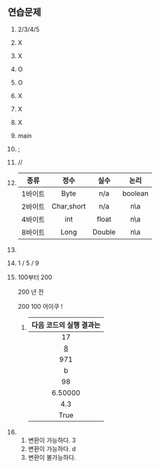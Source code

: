 ## 연습문제



1. 2/3/4/5

2. X

3. X

4. O

5. O

6. X

7. X

8. X

9. main

10. ;

11. //

12. |  종류   |    정수    |  실수  |  논리   |
    | :-----: | :--------: | :----: | :-----: |
    | 1바이트 |    Byte    |  n/a   | boolean |
    | 2바이트 | Char,short |  n/a   |   n\a   |
    | 4바이트 |    int     | float  |   n\a   |
    | 8바이트 |    Long    | Double |   n\a   |

13. 

14. 1 / 5 / 9

15. 100부터 200

    200 년 전 

    200 100 어이쿠 !

    1. | 다음 코드의 실행 결과는 |
       | :---------------------: |
       |           17            |
       |          [8]()          |
       |           971           |
       |            b            |
       |           98            |
       |         6.50000         |
       |           4.3           |
       |          True           |

16. 
    1. 변환이 가능하다. 3
    2. 변환이 가능하다. d
    3. 변환이 불가능하다.